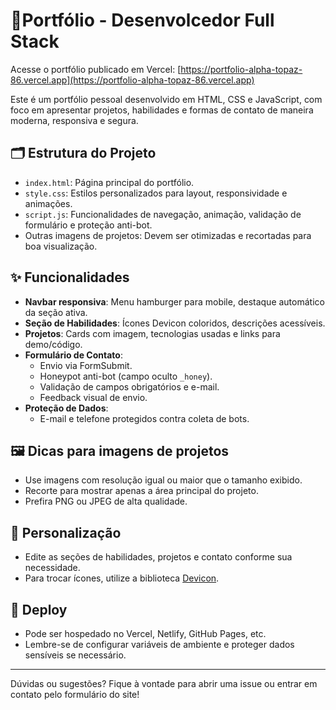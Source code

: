 # 🚀Portfólio - Desenvolcedor Full Stack

Acesse o portfólio publicado em Vercel:
[https://portfolio-alpha-topaz-86.vercel.app](https://portfolio-alpha-topaz-86.vercel.app)


Este é um portfólio pessoal desenvolvido em HTML, CSS e JavaScript, com foco em apresentar projetos, habilidades e formas de contato de maneira moderna, responsiva e segura.

## 🗂️ Estrutura do Projeto

- `index.html`: Página principal do portfólio.
- `style.css`: Estilos personalizados para layout, responsividade e animações.
- `script.js`: Funcionalidades de navegação, animação, validação de formulário e proteção anti-bot.
- Outras imagens de projetos: Devem ser otimizadas e recortadas para boa visualização.

## ✨ Funcionalidades

- **Navbar responsiva**: Menu hamburger para mobile, destaque automático da seção ativa.
- **Seção de Habilidades**: Ícones Devicon coloridos, descrições acessíveis.
- **Projetos**: Cards com imagem, tecnologias usadas e links para demo/código.
- **Formulário de Contato**:
  - Envio via FormSubmit.
  - Honeypot anti-bot (campo oculto `_honey`).
  - Validação de campos obrigatórios e e-mail.
  - Feedback visual de envio.
- **Proteção de Dados**:
  - E-mail e telefone protegidos contra coleta de bots.

## 🖼️ Dicas para imagens de projetos
- Use imagens com resolução igual ou maior que o tamanho exibido.
- Recorte para mostrar apenas a área principal do projeto.
- Prefira PNG ou JPEG de alta qualidade.


## 🎨 Personalização
- Edite as seções de habilidades, projetos e contato conforme sua necessidade.
- Para trocar ícones, utilize a biblioteca [Devicon](https://devicon.dev/).

## 🚀 Deploy
- Pode ser hospedado no Vercel, Netlify, GitHub Pages, etc.
- Lembre-se de configurar variáveis de ambiente e proteger dados sensíveis se necessário.

---

Dúvidas ou sugestões? Fique à vontade para abrir uma issue ou entrar em contato pelo formulário do site!
